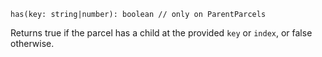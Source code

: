```flow
has(key: string|number): boolean // only on ParentParcels
```

Returns true if the parcel has a child at the provided `key` or `index`, or false otherwise.
